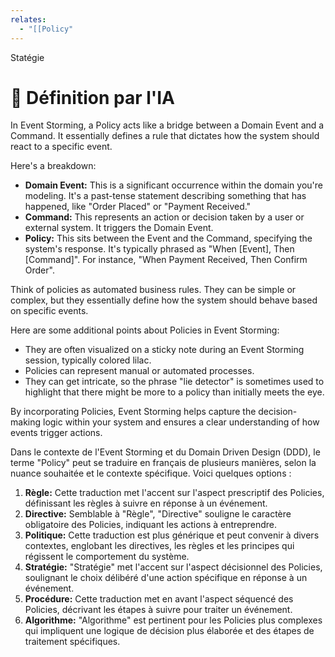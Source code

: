 ```yaml
---
relates:
  - "[[Policy"
---
```


Statégie


# 🤖 Définition par l'IA

In Event Storming, a Policy acts like a bridge between a Domain Event and a Command. It essentially defines a rule that dictates how the system should react to a specific event.

Here's a breakdown:

- **Domain Event:** This is a significant occurrence within the domain you're modeling. It's a past-tense statement describing something that has happened, like "Order Placed" or "Payment Received."
- **Command:** This represents an action or decision taken by a user or external system. It triggers the Domain Event.
- **Policy:** This sits between the Event and the Command, specifying the system's response. It's typically phrased as "When [Event], Then [Command]". For instance, "When Payment Received, Then Confirm Order".

Think of policies as automated business rules. They can be simple or complex, but they essentially define how the system should behave based on specific events.

Here are some additional points about Policies in Event Storming:

- They are often visualized on a sticky note during an Event Storming session, typically colored lilac.
- Policies can represent manual or automated processes.
- They can get intricate, so the phrase "lie detector" is sometimes used to highlight that there might be more to a policy than initially meets the eye.

By incorporating Policies, Event Storming helps capture the decision-making logic within your system and ensures a clear understanding of how events trigger actions.

Dans le contexte de l'Event Storming et du Domain Driven Design (DDD), le terme "Policy" peut se traduire en français de plusieurs manières, selon la nuance souhaitée et le contexte spécifique. Voici quelques options :

1. **Règle:** Cette traduction met l'accent sur l'aspect prescriptif des Policies, définissant les règles à suivre en réponse à un événement.
2. **Directive:** Semblable à "Règle", "Directive" souligne le caractère obligatoire des Policies, indiquant les actions à entreprendre.
3. **Politique:** Cette traduction est plus générique et peut convenir à divers contextes, englobant les directives, les règles et les principes qui régissent le comportement du système.
4. **Stratégie:** "Stratégie" met l'accent sur l'aspect décisionnel des Policies, soulignant le choix délibéré d'une action spécifique en réponse à un événement.
5. **Procédure:** Cette traduction met en avant l'aspect séquencé des Policies, décrivant les étapes à suivre pour traiter un événement.
6. **Algorithme:** "Algorithme" est pertinent pour les Policies plus complexes qui impliquent une logique de décision plus élaborée et des étapes de traitement spécifiques.